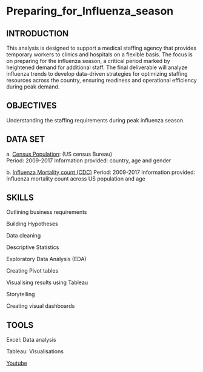 # Preparing_for_Influenza_season

## INTRODUCTION
This analysis is designed to support a medical staffing agency that provides temporary workers to clinics and hospitals on a flexible basis. The focus is on preparing for the influenza season, a critical period marked by heightened demand for additional staff. The final deliverable will analyze influenza trends to develop data-driven strategies for optimizing staffing resources across the country, ensuring readiness and operational efficiency during peak demand.

## OBJECTIVES
Understanding the staffing requirements during peak influenza season.

## DATA SET
a. [Census Population](https://coach-courses-us.s3.amazonaws.com/public/courses/data-immersion/A1-A2_Influenza_Project/Census_Population_transformed_202101.csv): (US census Bureau)	
	Period: 2009-2017
	Information provided: country, age and gender
 
b. [Influenza Mortality count (CDC)](https://coach-courses-us.s3.amazonaws.com/public/courses/da_program/CDC_Influenza_Deaths_edited.xlsx)
	Period: 2009-2017
	Information provided: Influenza mortality count across 	US population and age

 ## SKILLS

Outlining business requirements

Building Hypotheses	

Data cleaning

Descriptive Statistics

Exploratory Data Analysis (EDA)
	
Creating Pivot tables

Visualising results using Tableau

Storytelling

Creating visual dashboards

## TOOLS
Excel: Data analysis

Tableau: Visualisations

[Youtube](https://youtu.be/QRpmJ2J3PUA)


